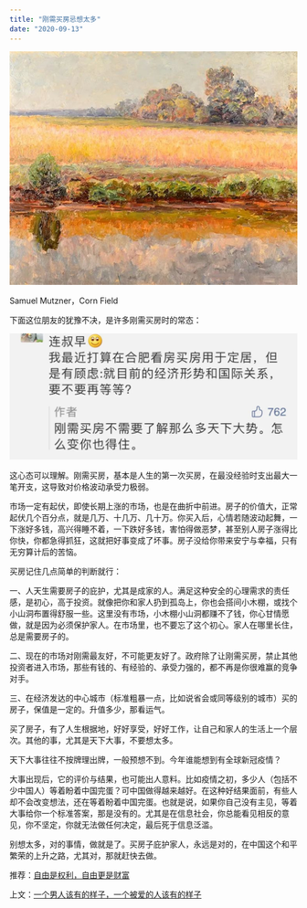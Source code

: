 ```yaml
---
title: "刚需买房忌想太多"
date: "2020-09-13"
---
```


  

![连岳文章](images/连岳文章picture-15.jpg)

Samuel Mutzner，Corn Field

  

下面这位朋友的犹豫不决，是许多刚需买房时的常态：

  

![连岳文章](images/连岳文章picture-16.jpg)

  

这心态可以理解。刚需买房，基本是人生的第一次买房，在最没经验时支出最大一笔开支，这导致对价格波动承受力极弱。

  

市场一定有起伏，即使长期上涨的市场，也是在曲折中前进。房子的价值大，正常起伏几个百分点，就是几万、十几万、几十万。你买入后，心情若随波动起舞，一下涨好多钱，高兴得睡不着，一下跌好多钱，害怕得做恶梦，甚至别人房子涨得比你快，你都急得抓狂，这就把好事变成了坏事。房子没给你带来安宁与幸福，只有无穷算计后的苦恼。

  

买房记住几点简单的判断就行：

  

一、人天生需要房子的庇护，尤其是成家的人。满足这种安全的心理需求的责任感，是初心，高于投资。就像把你和家人扔到孤岛上，你也会搭间小木棚，或找个小山洞布置得舒服一些。这里没有市场，小木棚小山洞都赚不了钱，你心甘情愿做，就是因为必须保护家人。在市场里，也不要忘了这个初心。家人在哪里长住，总是需要房子的。

  

二、现在的市场对刚需最友好，不可能更友好了。政府除了让刚需买房，禁止其他投资者进入市场，那些有钱的、有经验的、承受力强的，都不再是你很难赢的竞争对手。

  

三、在经济发达的中心城市（标准粗暴一点，比如说省会或同等级别的城市）买的房子，保值是一定的。升值多少，那看运气。

  

买了房子，有了人生根据地，好好享受，好好工作，让自己和家人的生活上一个层次。其他的事，尤其是天下大事，不要想太多。

  

天下大事往往不按牌理出牌，一般预想不到。今年谁能想到有全球新冠疫情？

  

大事出现后，它的评价与结果，也可能出人意料。比如疫情之初，多少人（包括不少中国人）等着盼着中国完蛋？可中国做得越来越好。在这种好结果面前，有些人却不会改变想法，还在等着盼着中国完蛋。也就是说，如果你自己没有主见，等着大事给你一个标准答案，那是没有的。尤其是在信息社会，你总能看见相反的意见，你不坚定，你就无法做任何决定，最后死于信息泛滥。

  

别想太多，对的事情，做就是了。买房子庇护家人，永远是对的，在中国这个和平繁荣的上升之路，尤其对，那就赶快去做。

  

推荐：[自由是权利，自由更是财富](http://mp.weixin.qq.com/s?__biz=MjM5NDU0Mjk2MQ==&mid=2651645501&idx=2&sn=2bf693b7e4d5d7f4e0c9606e3d46736e&chksm=bd7e62238a09eb35081f423f05f946d9a0d0e0dd5e47df8acb1351b07d35acbc61a91ace4cfc&scene=21#wechat_redirect)  

上文：[一个男人该有的样子，一个被爱的人该有的样子](http://mp.weixin.qq.com/s?__biz=MjM5NDU0Mjk2MQ==&mid=2651648476&idx=1&sn=c7b74808e3b39b278b4300b846fb4189&chksm=bd7e75c28a09fcd447552606dbd6120ef46f51a4d97446f9d60a0e11e387462965d551b909fc&scene=21#wechat_redirect)
